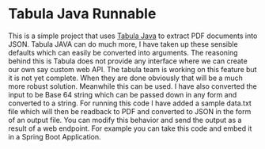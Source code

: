 # Tabula Java Runnable

This is a simple project that uses [Tabula Java](https://github.com/tabulapdf/tabula-java) to extract PDF documents into JSON.
Tabula JAVA can do much more, I have taken up these sensible defaults which can easily be converted into arguments. The reasoning behind this is Tabula does not provide any interface where
we can create our own say custom web API. The tabula team is working on this feature but it is not yet complete. When they are done obviously that will be a much more robust solution. Meanwhile this can be used.
I have also converted the input to be Base 64 string which can be passed down in any form and converted to a string. For running this code I have added a sample data.txt file which will then be readback to PDF and converted to JSON in the form of an output file. You can modify this behavior and send the output as a result of a web endpoint. For example you can take this code and embed it in a Spring Boot Application. 
